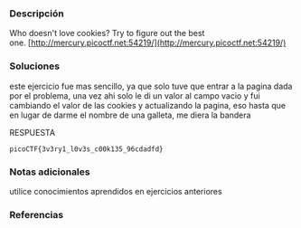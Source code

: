 ### Descripción 
Who doesn't love cookies? Try to figure out the best one. [http://mercury.picoctf.net:54219/](http://mercury.picoctf.net:54219/)

### Soluciones

este ejercicio fue mas sencillo, ya que solo tuve que entrar a la pagina dada por el problema, una vez ahi solo le di un valor al campo vacio y fui cambiando el valor de las cookies y actualizando la pagina, eso hasta que en lugar de darme el nombre de una galleta, me diera la bandera 


RESPUESTA

```
picoCTF{3v3ry1_l0v3s_c00k135_96cdadfd}
```


### Notas adicionales 

utilice conocimientos aprendidos en ejercicios anteriores

### Referencias 
